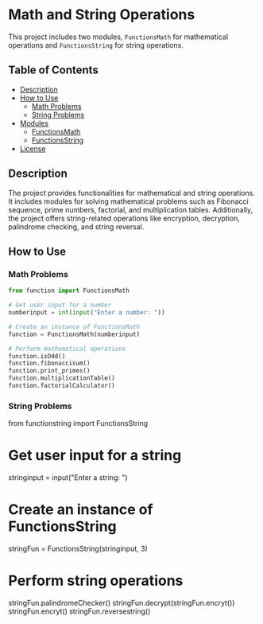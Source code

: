 # Math and String Operations

This project includes two modules, `FunctionsMath` for mathematical operations and `FunctionsString` for string operations.

## Table of Contents

- [Description](#description)
- [How to Use](#how-to-use)
  - [Math Problems](#math-problems)
  - [String Problems](#string-problems)
- [Modules](#modules)
  - [FunctionsMath](#functionsmath)
  - [FunctionsString](#functionstring)
- [License](#license)

## Description

The project provides functionalities for mathematical and string operations. It includes modules for solving mathematical problems such as Fibonacci sequence, prime numbers, factorial, and multiplication tables. Additionally, the project offers string-related operations like encryption, decryption, palindrome checking, and string reversal.

## How to Use

### Math Problems

```python
from function import FunctionsMath

# Get user input for a number
numberinput = int(input("Enter a number: "))

# Create an instance of FunctionsMath
function = FunctionsMath(numberinput)

# Perform mathematical operations
function.isOdd()
function.fibonaccisum()
function.print_primes()
function.multiplicationTable()
function.factorialCalculator()
```
### String Problems
from functionstring import FunctionsString

# Get user input for a string
stringinput = input("Enter a string: ")

# Create an instance of FunctionsString
stringFun = FunctionsString(stringinput, 3)

# Perform string operations
stringFun.palindromeChecker()
stringFun.decrypt(stringFun.encryt())
stringFun.encryt()
stringFun.reversestring()
